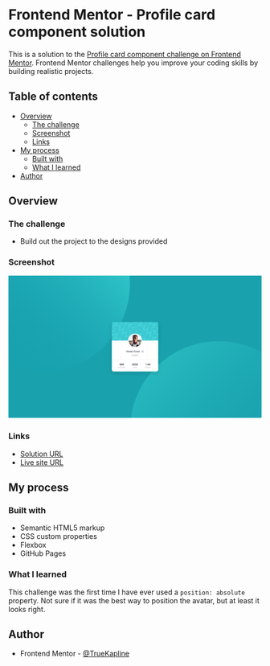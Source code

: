 # Frontend Mentor - Profile card component solution

This is a solution to the [Profile card component challenge on Frontend Mentor](https://www.frontendmentor.io/challenges/profile-card-component-cfArpWshJ). Frontend Mentor challenges help you improve your coding skills by building realistic projects. 

## Table of contents

- [Overview](#overview)
  - [The challenge](#the-challenge)
  - [Screenshot](#screenshot)
  - [Links](#links)
- [My process](#my-process)
  - [Built with](#built-with)
  - [What I learned](#what-i-learned)
- [Author](#author)

## Overview

### The challenge

- Build out the project to the designs provided

### Screenshot

![](./images/screenshot.png)

### Links

- [Solution URL](https://www.frontendmentor.io/solutions/flexbox-profile-card-component-SulrXy2_it)
- [Live site URL](http://kapline.me/profile-card-component-main/)

## My process

### Built with

- Semantic HTML5 markup
- CSS custom properties
- Flexbox
- GitHub Pages

### What I learned

This challenge was the first time I have ever used a `position: absolute` property. Not sure if it was the best way to position the avatar, but at least it looks right.

## Author

- Frontend Mentor - [@TrueKapline](https://www.frontendmentor.io/profile/TrueKapline)